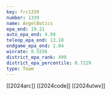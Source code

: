 ```yaml
---
key: frc1339
number: 1339
name: AngelBotics
epa_end: 19.21
auto_epa_end: 4.99
teleop_epa_end: 13.18
endgame_epa_end: 1.04
winrate: 0.5556
district_epa_rank: 499
district_epa_percentile: 0.7229
type: Team
---
```

[[2024arc]]
[[2024code]]
[[2024utwv]]
